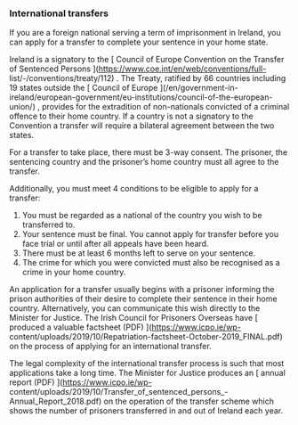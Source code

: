 ###  International transfers

If you are a foreign national serving a term of imprisonment in Ireland, you
can apply for a transfer to complete your sentence in your home state.

Ireland is a signatory to the [ Council of Europe Convention on the Transfer
of Sentenced Persons ](https://www.coe.int/en/web/conventions/full-
list/-/conventions/treaty/112) . The Treaty, ratified by 66 countries
including 19 states outside the [ Council of Europe ](/en/government-in-
ireland/european-government/eu-institutions/council-of-the-european-union/) ,
provides for the extradition of non-nationals convicted of a criminal offence
to their home country. If a country is not a signatory to the Convention a
transfer will require a bilateral agreement between the two states.

For a transfer to take place, there must be 3-way consent. The prisoner, the
sentencing country and the prisoner’s home country must all agree to the
transfer.

Additionally, you must meet 4 conditions to be eligible to apply for a
transfer:

  1. You must be regarded as a national of the country you wish to be transferred to. 
  2. Your sentence must be final. You cannot apply for transfer before you face trial or until after all appeals have been heard. 
  3. There must be at least 6 months left to serve on your sentence. 
  4. The crime for which you were convicted must also be recognised as a crime in your home country. 

An application for a transfer usually begins with a prisoner informing the
prison authorities of their desire to complete their sentence in their home
country. Alternatively, you can communicate this wish directly to the Minister
for Justice. The Irish Council for Prisoners Overseas have [ produced a
valuable factsheet (PDF) ](https://www.icpo.ie/wp-
content/uploads/2019/10/Repatriation-factsheet-October-2019_FINAL.pdf) on the
process of applying for an international transfer.

The legal complexity of the international transfer process is such that most
applications take a long time. The Minister for Justice produces an [ annual
report (PDF) ](https://www.icpo.ie/wp-
content/uploads/2019/10/Transfer_of_sentenced_persons_-Annual_Report_2018.pdf)
on the operation of the transfer scheme which shows the number of prisoners
transferred in and out of Ireland each year.
